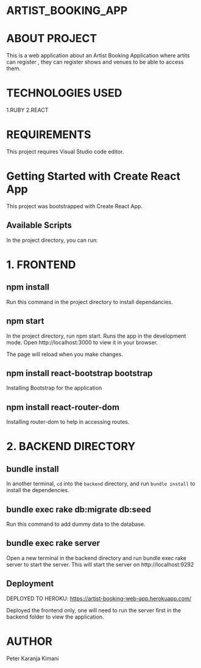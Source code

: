 # ARTIST_BOOKING_APP

# ABOUT PROJECT
This is a web application about an Artist Booking Application where artits can register , they can register shows and venues to be able to access them.

# TECHNOLOGIES USED
1.RUBY 2.REACT 

# REQUIREMENTS
This project requires Visual Studio code editor.

# Getting Started with Create React App
This project was bootstrapped with Create React App.

## Available Scripts
In the project directory, you can run:

 # 1. FRONTEND 

## npm install
Run this command in the project directory to install dependancies.

## npm start
In the project directory, run npm start.
Runs the app in the development mode.
Open http://localhost:3000 to view it in your browser.

The page will reload when you make changes.


## npm install react-bootstrap bootstrap
Installing Bootstrap for the application

## npm install react-router-dom
Installing router-dom to help in accessing routes.

# 2. BACKEND DIRECTORY

## bundle install

In another terminal, `cd` into the `backend` directory, and run
`bundle install` to install the dependencies.

## bundle exec rake db:migrate db:seed
Run this command to add dummy data to the database.

## bundle exec rake server
Open a new terminal in the backend directory and run bundle exec rake server to start the server. This will start the server on http://localhost:9292

## Deployment
DEPLOYED TO HEROKU:  https://artist-booking-web-app.herokuapp.com/

Deployed the frontend only, one will need to run the server first in the backend folder to view the application.

# AUTHOR
Peter Karanja Kimani